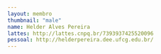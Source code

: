 ```yaml
---
layout: membro
thumbnail: "male"
name: Helder Alves Pereira
lattes: http://lattes.cnpq.br/7393937425520096
pessoal: http://helderpereira.dee.ufcg.edu.br/
---
```

